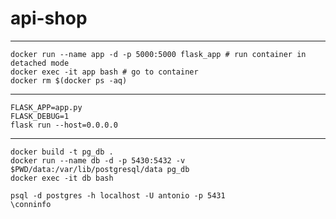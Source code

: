 # api-shop
---
```docker build -t flask_app .
docker run --name app -d -p 5000:5000 flask_app # run container in detached mode
docker exec -it app bash # go to container
docker rm $(docker ps -aq)
```
---
```
FLASK_APP=app.py
FLASK_DEBUG=1
flask run --host=0.0.0.0
```
---
```
docker build -t pg_db .
docker run --name db -d -p 5430:5432 -v $PWD/data:/var/lib/postgresql/data pg_db
docker exec -it db bash

psql -d postgres -h localhost -U antonio -p 5431
\conninfo
```


